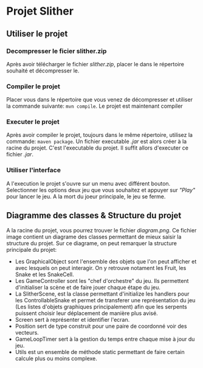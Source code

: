 # Projet Slither

## Utiliser le projet

### Decompresser le ficier slither.zip
Après avoir télécharger le fichier _slither.zip_, placer le dans le répertoire souhaité et décompresser le.

### Compiler le projet
Placer vous dans le répertoire que vous venez de décompresser et utiliser la commande suivante:
```mvn compile```. Le projet est maintenant compiler

### Executer le projet
Après avoir compiler le projet, toujours dans le même répertoire, utilisez la commande:
```maven package```. Un fichier executable _.jar_ est alors créer à la racine du projet. C'est l'executable du projet. Il suffit allors d'executer ce fichier _.jar_.

### Utiliser l'interface
A l'execution le projet s'ouvre sur un menu avec différent bouton. Selectionner les options deux jeu que vous souhaitez et appuyer sur _"Play"_ pour lancer le jeu. A la mort du joeur principale, le jeu se ferme.

## Diagramme des classes & Structure du projet
A la racine du projet, vous pourrez trouver le fichier _diagram.png_. Ce fichier image contient un diagrame des classes permettant de mieux saisir la structure du projet.
Sur ce diagrame, on peut remarquer la structure principale du projet:
- Les GraphicalObject sont l'ensemble des objets que l'on peut afficher et avec lesquels on peut interagir. On y retrouve notament les Fruit, les Snake et les SnakeCell.
- Les GameController sont les "chef d'orchestre" du jeu. Ils permettent d'initialiser la scène et de faire jouer chaque étape du jeu.
- La SlitherScene, est la classe permettant d'initialize les handlers pour les ControllableSnake et permet de transferer une représentation du jeu (Les listes d'objets graphiques principalement) afin que les serpents puissent choisir leur déplacement de manière plus avisé.
- Screen sert à représenter et identifier l'ecran.
- Position sert de type construit pour une paire de coordonné voir des vecteurs.
- GameLoopTimer sert à la gestion du temps entre chaque mise à jour du jeu.
- Utils est un ensemble de méthode static permettant de faire certain calcule plus ou moins complexe.
